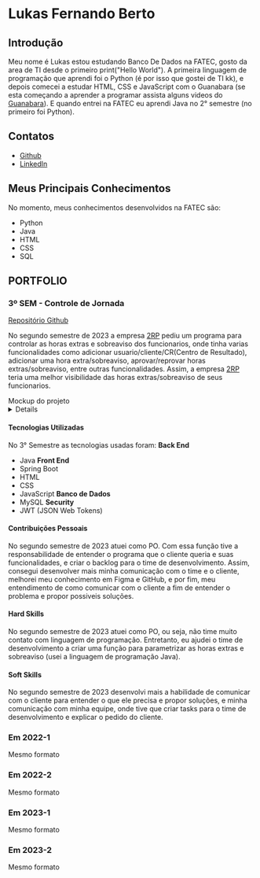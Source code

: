 # Lukas Fernando Berto

## Introdução

Meu nome é Lukas estou estudando Banco De Dados na FATEC, gosto da area de TI desde o primeiro print("Hello World"). A primeira linguagem de programação que aprendi foi o Python (é por isso que gostei de TI kk), e depois comecei a estudar HTML, CSS e JavaScript com o Guanabara (se esta começando a aprender a programar assista alguns videos do [Guanabara](https://www.youtube.com/@CursoemVideo)). E quando entrei na FATEC eu aprendi Java no 2° semestre (no primeiro foi Python).

## Contatos
* [Github](https://github.com/LukasFernando)
* [LinkedIn](https://www.linkedin.com/)

## Meus Principais Conhecimentos
No momento, meus conhecimentos desenvolvidos na FATEC são:
* Python
* Java
* HTML
* CSS
* SQL

## PORTFOLIO

### 3º SEM - Controle de Jornada
[Repositório Github](https://github.com/LukasFernando/FATEC-API-3_Semestre-Dragon)

No segundo semestre de 2023 a empresa [2RP](https://2rpnet.com.br/) pediu um programa para controlar as horas extras e sobreaviso dos funcionarios, onde tinha varias funcionalidades como adicionar usuario/cliente/CR(Centro de Resultado), adicionar uma hora extra/sobreaviso, aprovar/reprovar horas extras/sobreaviso, entre outras funcionalidades. Assim, a empresa [2RP](https://2rpnet.com.br/) teria uma melhor visibilidade das horas extras/sobreaviso de seus funcionarios.

<div> Mockup do projeto </div>
<details>
 
 ![2023-10-03-22-48-40](https://github.com/dragonfatec/Projeto-web/assets/94874696/78bfbdb7-6a59-4ebf-8093-bcbd70001a35)

</details>


#### Tecnologias Utilizadas
No 3° Semestre as tecnologias usadas foram: 
**Back End**
  * Java
**Front End** 
  * Spring Boot
  * HTML
  * CSS
  * JavaScript
**Banco de Dados** 
  * MySQL
**Security**
  * JWT (JSON Web Tokens)
    
#### Contribuições Pessoais
No segundo semestre de 2023 atuei como PO. Com essa função tive a responsabilidade de entender o programa que o cliente queria e suas funcionalidades, e criar o backlog para o time de desenvolvimento. Assim, consegui desenvolver mais minha comunicação com o time e o cliente, melhorei meu conhecimento em Figma e GitHub, e por fim, meu entendimento de como comunicar com o cliente a fim de entender o problema e propor possiveis soluções.

#### Hard Skills
No segundo semestre de 2023 atuei como PO, ou seja, não time muito contato com linguagem de programação. Entretanto, eu ajudei o time de desenvolvimento a criar uma função para parametrizar as horas extras e sobreaviso (usei a linguagem de programação Java).

#### Soft Skills
No segundo semestre de 2023 desenvolvi mais a habilidade de comunicar com o cliente para entender o que ele precisa e propor soluções, e minha comunicação com minha equipe, onde tive que criar tasks para o time de desenvolvimento e explicar o pedido do cliente.

### Em 2022-1
Mesmo formato

### Em 2022-2
Mesmo formato

### Em 2023-1
Mesmo formato

### Em 2023-2
Mesmo formato
